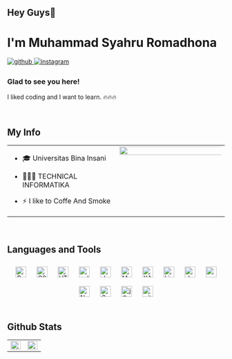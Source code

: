 ## Hey Guys👋
<h1>I'm Muhammad Syahru Romadhona </h1>
  
<a href="https://github.com/syhru" target="_blank">
<img src=https://img.shields.io/badge/github-%2324292e.svg?&style=for-the-badge&logo=github&logoColor=white alt=github style="margin-bottom: 5px;" />
</a>
<a href="https://www.instagram.com/syhru_arr/" target="_blank">
<img src=https://img.shields.io/badge/instagram-%23000000.svg?&style=for-the-badge&logo=instagram&logoColor=white alt=instagram style="margin-bottom: 5px;" />
</a>

  
  ### Glad to see you here!  
I liked coding and I want to learn. 🔥🔥🔥  
  
<br/>  
  
  ## My Info  
<table><tr><td valign="top" width="50%">
 
  - 🎓 Universitas Bina Insani  
  
  - 👨🏻‍💻 TECHNICAL INFORMATIKA
  
  - ⚡ I like to Coffe And Smoke 
</td><td valign="top" width="50%">
<div align="center">

<img src="https://media.giphy.com/media/4ilFRqgbzbx4c/giphy.gif" align="center" style="width: 800%" />
</div>  
</td></tr></table>  
<br/>  
  
  ## Languages and Tools  
<div align="center">  
<img style="margin: 10px" src="https://profilinator.rishav.dev/skills-assets/bootstrap-plain.svg" alt="Bootstrap" height="25" />  
<img style="margin: 10px" src="https://profilinator.rishav.dev/skills-assets/css3-original-wordmark.svg" alt="CSS3" height="25" />  
<img style="margin: 10px" src="https://profilinator.rishav.dev/skills-assets/html5-original-wordmark.svg" alt="HTML5" height="25" />  
<img style="margin: 10px" src="https://profilinator.rishav.dev/skills-assets/cplusplus-original.svg" alt="cplusplus" height="25" />
<img style="margin: 10px" src="https://profilinator.rishav.dev/skills-assets/java-original-wordmark.svg" alt="Java" height="25" />  
<img style="margin: 10px" src="https://profilinator.rishav.dev/skills-assets/mysql-original-wordmark.svg" alt="MySQL" height="25" />  
<img style="margin: 10px" src="https://profilinator.rishav.dev/skills-assets/xampp.png" alt="XAMPP" height="25" />  
<img style="margin: 10px" src="https://profilinator.rishav.dev/skills-assets/linux-original.svg" alt="Linux" height="25" />  
<img style="margin: 10px" src="https://profilinator.rishav.dev/skills-assets/javascript-original.svg" alt="JavaScript" height="25" /> 
<img style="margin: 10px" src="https://profilinator.rishav.dev/skills-assets/mysql-original-wordmark.svg" alt="mysql" height="25" /> 
<img style="margin: 10px" src="https://profilinator.rishav.dev/skills-assets/nestjs.svg" alt="NestJs" height="25" /> 
<img style="margin: 10px" src="https://profilinator.rishav.dev/skills-assets/codeigniter.svg" alt="CodeIgniter" height="25" />  
<img style="margin: 10px" src="https://profilinator.rishav.dev/skills-assets/jquery.png" alt="jQuery" height="25" />  
<img style="margin: 10px" src="https://profilinator.rishav.dev/skills-assets/git-scm-icon.svg" alt="git" height="25" />  



</div>  

<br/>  
  
  ## Github Stats  
<table><tr><td valign="top" width="50%">

<img src="https://github-readme-stats.vercel.app/api?username=syhru&show_icons=true&count_private=true&hide_border=true" align="left" style="width: 100%" />
</td><td valign="top" width="50%">
<img src="https://github-readme-stats.vercel.app/api/top-langs/?username=syhru&hide_border=true&layout=compact" align="left" style="width: 100%" />
</td></tr></table>  
<br/>  
  
<br/>  
  
<br/>  
<br />
